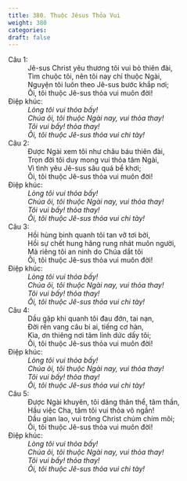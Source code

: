 ```yaml
---
title: 380. Thuộc Jêsus Thỏa Vui
weight: 380
categories: 
draft: false
---
```

<dl><dt>Câu 1:</dt><dd data-verse="1">Jê-sus Christ yêu thương tôi vui bỏ thiên đài, <br/>Tìm chuộc tôi, nên tôi nay chỉ thuộc Ngài, <br/>Nguyện tôi luôn theo Jê-sus bước khắp nơi; <br/>Ôi, tôi thuộc Jê-sus thỏa vui muôn đời! </dd><dt>Điệp khúc:</dt><dd data-chorus="1"><em>Lòng tôi vui thỏa bấy! <br/>Chúa ôi, tôi thuộc Ngài nay, vui thỏa thay! <br/>Tôi vui bấy! thỏa thay! <br/>Ôi, tôi thuộc Jê-sus thỏa vui chi tày! </em></dd><dt>Câu 2:</dt><dd data-verse="2">Được Ngài xem tôi như châu báu thiên đài, <br/>Trọn đời tôi duy mong vui thỏa tâm Ngài, <br/>Vì tình yêu Jê-sus sâu quá bể khơi; <br/>Ôi, tôi thuộc Jê-sus thỏa vui muôn đời! </dd><dt>Điệp khúc:</dt><dd data-chorus="1"><em>Lòng tôi vui thỏa bấy! <br/>Chúa ôi, tôi thuộc Ngài nay, vui thỏa thay! <br/>Tôi vui bấy! thỏa thay! <br/>Ôi, tôi thuộc Jê-sus thỏa vui chi tày! </em></dd><dt>Câu 3:</dt><dd data-verse="3">Hồi hùng binh quanh tôi tan vỡ tơi bời, <br/>Hồi sự chết hung hăng rung nhát muôn người, <br/>Mà riêng tôi an ninh do Chúa dắt tôi <br/>Ôi, tôi thuộc Jê-sus thỏa vui muôn đời! </dd><dt>Điệp khúc:</dt><dd data-chorus="1"><em>Lòng tôi vui thỏa bấy! <br/>Chúa ôi, tôi thuộc Ngài nay, vui thỏa thay! <br/>Tôi vui bấy! thỏa thay! <br/>Ôi, tôi thuộc Jê-sus thỏa vui chi tày! </em></dd><dt>Câu 4:</dt><dd data-verse="4">Dầu gặp khi quanh tôi đau đớn, tai nạn, <br/>Đời rền vang câu bi ai, tiếng cơ hàn, <br/>Kìa, ơn thiêng nơi tâm linh dức dấy tôi; <br/>Ôi, tôi thuộc Jê-sus thỏa vui muôn đời! </dd><dt>Điệp khúc:</dt><dd data-chorus="1"><em>Lòng tôi vui thỏa bấy! <br/>Chúa ôi, tôi thuộc Ngài nay, vui thỏa thay! <br/>Tôi vui bấy! thỏa thay! <br/>Ôi, tôi thuộc Jê-sus thỏa vui chi tày! </em></dd><dt>Câu 5:</dt><dd data-verse="5">Được Ngài khuyên, tôi dâng thân thể, tâm thần, <br/>Hầu việc Cha, tâm tôi vui thỏa vô ngần! <br/>Dầu gian lao, vui trông Christ chúm chím môi; <br/>Ôi, tôi thuộc Jê-sus thỏa vui muôn đời! </dd><dt>Điệp khúc:</dt><dd data-chorus="1"><em>Lòng tôi vui thỏa bấy! <br/>Chúa ôi, tôi thuộc Ngài nay, vui thỏa thay! <br/>Tôi vui bấy! thỏa thay! <br/>Ôi, tôi thuộc Jê-sus thỏa vui chi tày! </em></dd></dl>